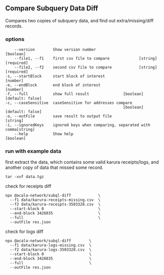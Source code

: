 ## Compare Subquery Data Diff
Compares two copies of subquery data, and find out extra/missing/diff records.

### options
```
    --version        Show version number                             [boolean]
    --file1, --f1    first csv file to compare             [string] [required]
    --file2, --f2    second csv file to compare            [string] [required]
-s, --startBlock     start block of interest                          [number]
-e, --endBlock       end block of interest                            [number]
-f, --full           show full result               [boolean] [default: false]
-c, --caseSensitive  caseSensitive for addresses compare
                                                    [boolean] [default: false]
-o, --outFile        save result to output file                       [string]
-i, --ignoredKeys    ignored keys when comparing, separated with comma[string]
    --help           Show help                                       [boolean]
```

### run with example data
first extract the data, which contains some valid karura receipts/logs, and another copy of data that missed some record.
```
tar -xvf data.tgz
```

check for receipts diff
```
npx @acala-network/subql-diff            \
  --f1 data/karura-receipts-missing.csv  \
  --f2 data/karura-receipts-3503328.csv  \
  --start-block 0                        \
  --end-block 3426035                    \
  --full                                 \
  --outFile res.json
```

check for logs diff
```
npx @acala-network/subql-diff        \
  --f1 data/karura-logs-missing.csv  \
  --f2 data/karura-logs-3503328.csv  \
  --start-block 0                    \
  --end-block 3426035                \
  --full                             \
  --outFile res.json
```
